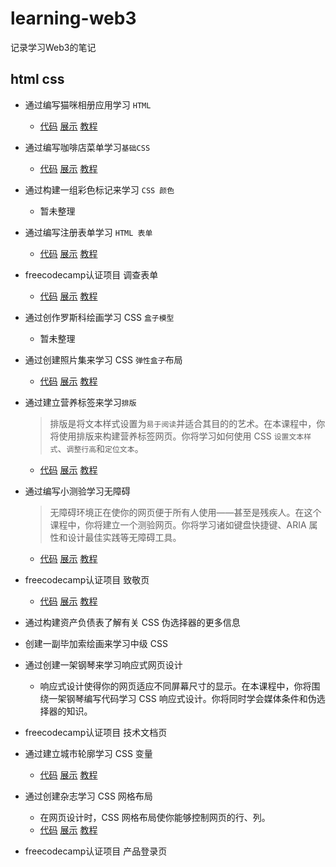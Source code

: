 # learning-web3

记录学习Web3的笔记

## html css

- 通过编写猫咪相册应用学习 `HTML`
     -  [代码](https://github.com/terrygmk/learning-web3/tree/main/responsive-web-design/learn-html-by-building-a-cat-photo-app/) [展示](https://terrygmk.github.io/learning-web3/responsive-web-design/learn-html-by-building-a-cat-photo-app/) [教程](https://www.freecodecamp.org/chinese/learn/2022/responsive-web-design/learn-html-by-building-a-cat-photo-app/step-1)

- 通过编写咖啡店菜单学习`基础CSS`
    -  [代码](https://github.com/terrygmk/learning-web3/tree/main/responsive-web-design/learn-basic-css-by-building-a-cafe-menu/) [展示](https://terrygmk.github.io/learning-web3/responsive-web-design/learn-basic-css-by-building-a-cafe-menu/) [教程](https://www.freecodecamp.org/chinese/learn/2022/responsive-web-design/learn-basic-css-by-building-a-cafe-menu/step-1)

- 通过构建一组彩色标记来学习 `CSS 颜色`
    - 暂未整理

- 通过编写注册表单学习 `HTML 表单`
    -  [代码](https://github.com/terrygmk/learning-web3/tree/main/responsive-web-design/learn-html-forms-by-building-a-registration-form/) [展示](https://terrygmk.github.io/learning-web3/responsive-web-design/learn-html-forms-by-building-a-registration-form/) [教程](https://www.freecodecamp.org/chinese/learn/2022/responsive-web-design/learn-html-forms-by-building-a-registration-form/step-1)

- freecodecamp认证项目 调查表单
    -  [代码](https://github.com/terrygmk/learning-web3/tree/main/responsive-web-design/build-a-survey-form-project/) [展示](https://terrygmk.github.io/learning-web3/responsive-web-design/build-a-survey-form-project/) [教程](https://www.freecodecamp.org/chinese/learn/2022/responsive-web-design/build-a-survey-form-project/build-a-survey-form)

- 通过创作罗斯科绘画学习 CSS `盒子模型`
    - 暂未整理

- 通过创建照片集来学习 CSS `弹性盒子`布局
    -  [代码](https://github.com/terrygmk/learning-web3/tree/main/responsive-web-design/learn-css-flexbox-by-building-a-photo-gallery/) [展示](https://terrygmk.github.io/learning-web3/responsive-web-design/learn-css-flexbox-by-building-a-photo-gallery/) [教程](https://www.freecodecamp.org/chinese/learn/2022/responsive-web-design/learn-css-flexbox-by-building-a-photo-gallery/step-1)

- 通过建立营养标签来学习`排版`
    > 排版是将文本样式设置为`易于阅读`并适合其目的的艺术。在本课程中，你将使用排版来构建营养标签网页。你将学习如何使用 CSS `设置文本样式`、`调整行高`和`定位文本`。
    -  [代码](https://github.com/terrygmk/learning-web3/tree/main/responsive-web-design/learn-typography-by-building-a-nutrition-label/) [展示](https://terrygmk.github.io/learning-web3/responsive-web-design/learn-typography-by-building-a-nutrition-label/) [教程](https://www.freecodecamp.org/chinese/learn/2022/responsive-web-design/learn-typography-by-building-a-nutrition-label/step-1)

- 通过编写小测验学习无障碍
    > 无障碍环境正在使你的网页便于所有人使用——甚至是残疾人。在这个课程中，你将建立一个测验网页。你将学习诸如键盘快捷键、ARIA 属性和设计最佳实践等无障碍工具。
    -  [代码](https://github.com/terrygmk/learning-web3/tree/main/responsive-web-design/learn-accessibility-by-building-a-quiz/) [展示](https://terrygmk.github.io/learning-web3/responsive-web-design/learn-accessibility-by-building-a-quiz/) [教程](https://www.freecodecamp.org/chinese/learn/2022/responsive-web-design/learn-accessibility-by-building-a-quiz/step-1)

- freecodecamp认证项目 致敬页
    -  [代码](https://github.com/terrygmk/learning-web3/tree/main/responsive-web-design/build-a-tribute-page-project) [展示](https://terrygmk.github.io/learning-web3/responsive-web-design/build-a-tribute-page-project/) [教程](https://www.freecodecamp.org/chinese/learn/2022/responsive-web-design/build-a-tribute-page-project/step-1)


- 通过构建资产负债表了解有关 CSS 伪选择器的更多信息

- 创建一副毕加索绘画来学习中级 CSS

- 通过创建一架钢琴来学习响应式网页设计
    - 响应式设计使得你的网页适应不同屏幕尺寸的显示。在本课程中，你将围绕一架钢琴编写代码学习 CSS 响应式设计。你将同时学会媒体条件和伪选择器的知识。

- freecodecamp认证项目 技术文档页

- 通过建立城市轮廓学习 CSS 变量
    - [代码](https://github.com/terrygmk/learning-web3/tree/main/responsive-web-design/learn-css-variables-by-building-a-city-skyline) [展示](https://terrygmk.github.io/learning-web3/responsive-web-design/learn-css-variables-by-building-a-city-skyline/) [教程](https://www.freecodecamp.org/chinese/learn/2022/responsive-web-design/learn-css-variables-by-building-a-city-skyline/step-1)

- 通过创建杂志学习 CSS 网格布局
    - 在网页设计时，CSS 网格布局使你能够控制网页的行、列。
    - [代码](https://github.com/terrygmk/learning-web3/tree/main/responsive-web-design/learn-css-grid-by-building-a-magazine) [展示](https://terrygmk.github.io/learning-web3/responsive-web-design/learn-css-grid-by-building-a-magazine/) [教程](https://www.freecodecamp.org/chinese/learn/2022/responsive-web-design/learn-css-grid-by-building-a-magazine/step-1)

- freecodecamp认证项目 产品登录页